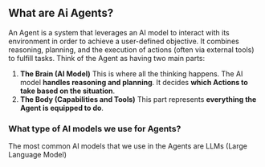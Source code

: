 ## What are Ai Agents?
An Agent is a system that leverages an AI model to interact with its environment in order to achieve a user-defined objective. It combines reasoning, planning, and the execution of actions (often via external tools) to fulfill tasks.
Think of the Agent as having two main parts:
1. **The Brain (AI Model)**
This is where all the thinking happens. The AI model **handles reasoning and planning**. It decides **which Actions to take based on the situation**.
2. **The Body (Capabilities and Tools)**
This part represents **everything the Agent is equipped to do**.
### What type of AI models we use for Agents?
The most common AI models that we use in the Agents are LLMs (Large Language Model)